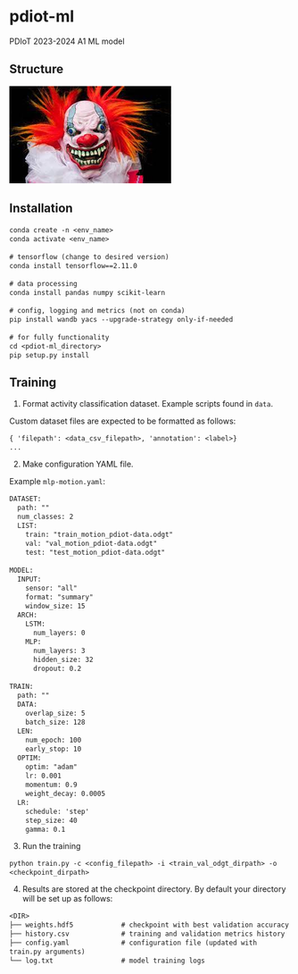 # pdiot-ml
PDIoT 2023-2024 A1 ML model

## Structure

![Diagram](docs/diagram.jpg)

##  Installation
```
conda create -n <env_name>
conda activate <env_name>

# tensorflow (change to desired version)
conda install tensorflow==2.11.0 

# data processing
conda install pandas numpy scikit-learn

# config, logging and metrics (not on conda)
pip install wandb yacs --upgrade-strategy only-if-needed

# for fully functionality
cd <pdiot-ml_directory>
pip setup.py install
```

## Training
1. Format activity classification dataset. Example scripts found in `data`.

Custom dataset files are expected to be formatted as follows:
```
{ 'filepath': <data_csv_filepath>, 'annotation': <label>}
...
```


2. Make configuration YAML file. 

Example `mlp-motion.yaml`:
```
DATASET:
  path: ""
  num_classes: 2
  LIST:
    train: "train_motion_pdiot-data.odgt"
    val: "val_motion_pdiot-data.odgt"
    test: "test_motion_pdiot-data.odgt"

MODEL:
  INPUT:
    sensor: "all"
    format: "summary"
    window_size: 15
  ARCH:
    LSTM:
      num_layers: 0
    MLP:
      num_layers: 3
      hidden_size: 32
      dropout: 0.2

TRAIN:
  path: ""
  DATA:
    overlap_size: 5
    batch_size: 128
  LEN:
    num_epoch: 100
    early_stop: 10
  OPTIM:
    optim: "adam"
    lr: 0.001
    momentum: 0.9
    weight_decay: 0.0005
  LR:
    schedule: 'step'
    step_size: 40
    gamma: 0.1
```

3. Run the training
```
python train.py -c <config_filepath> -i <train_val_odgt_dirpath> -o <checkpoint_dirpath>
```

4. Results are stored at the checkpoint directory. By default your directory will be set up as follows:
```
<DIR>
├── weights.hdf5            # checkpoint with best validation accuracy
├── history.csv             # training and validation metrics history
├── config.yaml             # configuration file (updated with train.py arguments)
└── log.txt                 # model training logs
```
